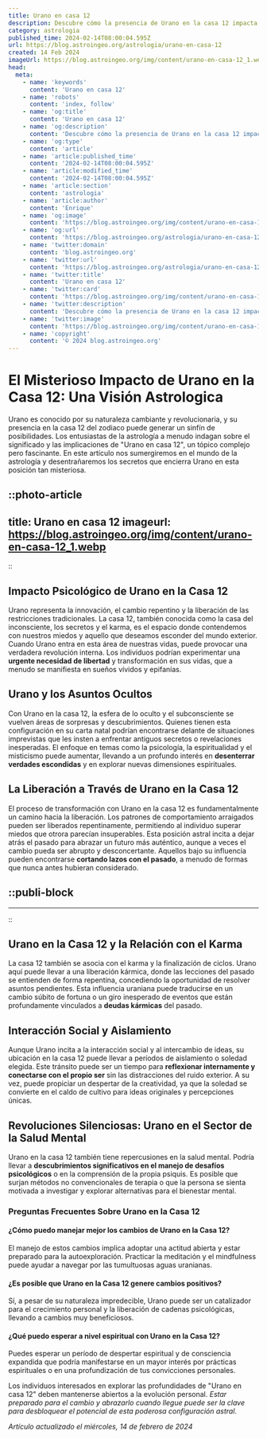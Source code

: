 ```yaml
---
title: Urano en casa 12
description: Descubre cómo la presencia de Urano en la casa 12 impacta en tu vida y desarrollo espiritual con nuestra guía astrológica detallada.
category: astrologia
published_time: 2024-02-14T08:00:04.595Z
url: https://blog.astroingeo.org/astrologia/urano-en-casa-12
created: 14 Feb 2024
imageUrl: https://blog.astroingeo.org/img/content/urano-en-casa-12_1.webp
head:
  meta:
    - name: 'keywords'
      content: 'Urano en casa 12'
    - name: 'robots'
      content: 'index, follow'
    - name: 'og:title'
      content: 'Urano en casa 12'
    - name: 'og:description'
      content: 'Descubre cómo la presencia de Urano en la casa 12 impacta en tu vida y desarrollo espiritual con nuestra guía astrológica detallada.'
    - name: 'og:type'
      content: 'article'
    - name: 'article:published_time'
      content: '2024-02-14T08:00:04.595Z'
    - name: 'article:modified_time'
      content: '2024-02-14T08:00:04.595Z'
    - name: 'article:section'
      content: 'astrologia'
    - name: 'article:author'
      content: 'Enrique'
    - name: 'og:image'
      content: 'https://blog.astroingeo.org/img/content/urano-en-casa-12_1.webp'
    - name: 'og:url'
      content: 'https://blog.astroingeo.org/astrologia/urano-en-casa-12'
    - name: 'twitter:domain'
      content: 'blog.astroingeo.org'
    - name: 'twitter:url'
      content: 'https://blog.astroingeo.org/astrologia/urano-en-casa-12'
    - name: 'twitter:title'
      content: 'Urano en casa 12'
    - name: 'twitter:card'
      content: 'https://blog.astroingeo.org/img/content/urano-en-casa-12_1.webp'
    - name: 'twitter:description'
      content: 'Descubre cómo la presencia de Urano en la casa 12 impacta en tu vida y desarrollo espiritual con nuestra guía astrológica detallada.'
    - name: 'twitter:image'
      content: 'https://blog.astroingeo.org/img/content/urano-en-casa-12_1.webp'
    - name: 'copyright'
      content: '© 2024 blog.astroingeo.org'
---
```

# El Misterioso Impacto de Urano en la Casa 12: Una Visión Astrologica

Urano es conocido por su naturaleza cambiante y revolucionaria, y su presencia en la casa 12 del zodiaco puede generar un sinfín de posibilidades. Los entusiastas de la astrología a menudo indagan sobre el significado y las implicaciones de "Urano en casa 12", un tópico complejo pero fascinante. En este artículo nos sumergiremos en el mundo de la astrología y desentrañaremos los secretos que encierra Urano en esta posición tan misteriosa.


::photo-article
---
title: Urano en casa 12
imageurl: https://blog.astroingeo.org/img/content/urano-en-casa-12_1.webp
---
::


## Impacto Psicológico de Urano en la Casa 12

Urano representa la innovación, el cambio repentino y la liberación de las restricciones tradicionales. La casa 12, también conocida como la casa del inconsciente, los secretos y el karma, es el espacio donde contendemos con nuestros miedos y aquello que deseamos esconder del mundo exterior. Cuando Urano entra en esta área de nuestras vidas, puede provocar una verdadera revolución interna. Los individuos podrían experimentar una **urgente necesidad de libertad** y transformación en sus vidas, que a menudo se manifiesta en sueños vívidos y epifanías.

## Urano y los Asuntos Ocultos

Con Urano en la casa 12, la esfera de lo oculto y el subconsciente se vuelven áreas de sorpresas y descubrimientos. Quienes tienen esta configuración en su carta natal podrían encontrarse delante de situaciones imprevistas que les insten a enfrentar antiguos secretos o revelaciones inesperadas. El enfoque en temas como la psicología, la espiritualidad y el misticismo puede aumentar, llevando a un profundo interés en **desenterrar verdades escondidas** y en explorar nuevas dimensiones espirituales.

## La Liberación a Través de Urano en la Casa 12

El proceso de transformación con Urano en la casa 12 es fundamentalmente un camino hacia la liberación. Los patrones de comportamiento arraigados pueden ser liberados repentinamente, permitiendo al individuo superar miedos que otrora parecían insuperables. Esta posición astral incita a dejar atrás el pasado para abrazar un futuro más auténtico, aunque a veces el cambio pueda ser abrupto y desconcertante. Aquellos bajo su influencia pueden encontrarse **cortando lazos con el pasado**, a menudo de formas que nunca antes hubieran considerado.


  ::publi-block
  ---
  ---
  ::
  
  
## Urano en la Casa 12 y la Relación con el Karma

La casa 12 también se asocia con el karma y la finalización de ciclos. Urano aquí puede llevar a una liberación kármica, donde las lecciones del pasado se entienden de forma repentina, concediendo la oportunidad de resolver asuntos pendientes. Esta influencia uraniana puede traducirse en un cambio súbito de fortuna o un giro inesperado de eventos que están profundamente vinculados a **deudas kármicas** del pasado.

## Interacción Social y Aislamiento

Aunque Urano incita a la interacción social y al intercambio de ideas, su ubicación en la casa 12 puede llevar a períodos de aislamiento o soledad elegida. Este tránsito puede ser un tiempo para **reflexionar internamente y conectarse con el propio ser** sin las distracciones del ruido exterior. A su vez, puede propiciar un despertar de la creatividad, ya que la soledad se convierte en el caldo de cultivo para ideas originales y percepciones únicas.

## Revoluciones Silenciosas: Urano en el Sector de la Salud Mental

Urano en la casa 12 también tiene repercusiones en la salud mental. Podría llevar a **descubrimientos significativos en el manejo de desafíos psicológicos** o en la comprensión de la propia psiquis. Es posible que surjan métodos no convencionales de terapia o que la persona se sienta motivada a investigar y explorar alternativas para el bienestar mental.

### Preguntas Frecuentes Sobre Urano en la Casa 12

#### ¿Cómo puedo manejar mejor los cambios de Urano en la Casa 12?
El manejo de estos cambios implica adoptar una actitud abierta y estar preparado para la autoexploración. Practicar la meditación y el mindfulness puede ayudar a navegar por las tumultuosas aguas uranianas.

#### ¿Es posible que Urano en la Casa 12 genere cambios positivos?
Sí, a pesar de su naturaleza impredecible, Urano puede ser un catalizador para el crecimiento personal y la liberación de cadenas psicológicas, llevando a cambios muy beneficiosos.

#### ¿Qué puedo esperar a nivel espiritual con Urano en la Casa 12?
Puedes esperar un período de despertar espiritual y de consciencia expandida que podría manifestarse en un mayor interés por prácticas espirituales o en una profundización de tus convicciones personales.

Los individuos interesados en explorar las profundidades de "Urano en casa 12" deben mantenerse abiertos a la evolución personal. *Estar preparado para el cambio y abrazarlo cuando llegue puede ser la clave para desbloquear el potencial de esta poderosa configuración astral*.

_Artículo actualizado el miércoles, 14 de febrero de 2024_